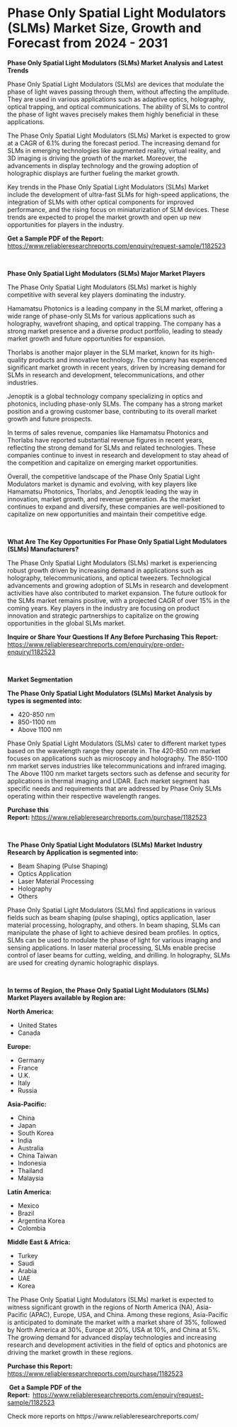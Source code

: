 <p><h1>Phase Only Spatial Light Modulators (SLMs) Market Size, Growth and Forecast from 2024 - 2031</h1></p><p><strong>Phase Only Spatial Light Modulators (SLMs) Market Analysis and Latest Trends</strong></p>
<p><p>Phase Only Spatial Light Modulators (SLMs) are devices that modulate the phase of light waves passing through them, without affecting the amplitude. They are used in various applications such as adaptive optics, holography, optical trapping, and optical communications. The ability of SLMs to control the phase of light waves precisely makes them highly beneficial in these applications.</p><p>The Phase Only Spatial Light Modulators (SLMs) Market is expected to grow at a CAGR of 6.1% during the forecast period. The increasing demand for SLMs in emerging technologies like augmented reality, virtual reality, and 3D imaging is driving the growth of the market. Moreover, the advancements in display technology and the growing adoption of holographic displays are further fueling the market growth.</p><p>Key trends in the Phase Only Spatial Light Modulators (SLMs) Market include the development of ultra-fast SLMs for high-speed applications, the integration of SLMs with other optical components for improved performance, and the rising focus on miniaturization of SLM devices. These trends are expected to propel the market growth and open up new opportunities for players in the industry.</p></p>
<p><strong>Get a Sample PDF of the Report:&nbsp;</strong> <a href="https://www.reliableresearchreports.com/enquiry/request-sample/1182523">https://www.reliableresearchreports.com/enquiry/request-sample/1182523</a></p>
<p>&nbsp;</p>
<p><strong>Phase Only Spatial Light Modulators (SLMs) Major Market Players</strong></p>
<p><p>The Phase Only Spatial Light Modulators (SLMs) market is highly competitive with several key players dominating the industry. </p><p>Hamamatsu Photonics is a leading company in the SLM market, offering a wide range of phase-only SLMs for various applications such as holography, wavefront shaping, and optical trapping. The company has a strong market presence and a diverse product portfolio, leading to steady market growth and future opportunities for expansion.</p><p>Thorlabs is another major player in the SLM market, known for its high-quality products and innovative technology. The company has experienced significant market growth in recent years, driven by increasing demand for SLMs in research and development, telecommunications, and other industries.</p><p>Jenoptik is a global technology company specializing in optics and photonics, including phase-only SLMs. The company has a strong market position and a growing customer base, contributing to its overall market growth and future prospects.</p><p>In terms of sales revenue, companies like Hamamatsu Photonics and Thorlabs have reported substantial revenue figures in recent years, reflecting the strong demand for SLMs and related technologies. These companies continue to invest in research and development to stay ahead of the competition and capitalize on emerging market opportunities.</p><p>Overall, the competitive landscape of the Phase Only Spatial Light Modulators market is dynamic and evolving, with key players like Hamamatsu Photonics, Thorlabs, and Jenoptik leading the way in innovation, market growth, and revenue generation. As the market continues to expand and diversify, these companies are well-positioned to capitalize on new opportunities and maintain their competitive edge.</p></p>
<p>&nbsp;</p>
<p><strong>What Are The Key Opportunities For Phase Only Spatial Light Modulators (SLMs) Manufacturers?</strong></p>
<p><p>The Phase Only Spatial Light Modulators (SLMs) market is experiencing robust growth driven by increasing demand in applications such as holography, telecommunications, and optical tweezers. Technological advancements and growing adoption of SLMs in research and development activities have also contributed to market expansion. The future outlook for the SLMs market remains positive, with a projected CAGR of over 15% in the coming years. Key players in the industry are focusing on product innovation and strategic partnerships to capitalize on the growing opportunities in the global SLMs market.</p></p>
<p><strong>Inquire or Share Your Questions If Any Before Purchasing This Report:</strong> <a href="https://www.reliableresearchreports.com/enquiry/pre-order-enquiry/1182523">https://www.reliableresearchreports.com/enquiry/pre-order-enquiry/1182523</a></p>
<p>&nbsp;</p>
<p><strong>Market Segmentation</strong></p>
<p><strong>The Phase Only Spatial Light Modulators (SLMs) Market Analysis by types is segmented into:</strong></p>
<p><ul><li>420-850 nm</li><li>850-1100 nm</li><li>Above 1100 nm</li></ul></p>
<p><p>Phase Only Spatial Light Modulators (SLMs) cater to different market types based on the wavelength range they operate in. The 420-850 nm market focuses on applications such as microscopy and holography. The 850-1100 nm market serves industries like telecommunications and infrared imaging. The Above 1100 nm market targets sectors such as defense and security for applications in thermal imaging and LIDAR. Each market segment has specific needs and requirements that are addressed by Phase Only SLMs operating within their respective wavelength ranges.</p></p>
<p><strong>Purchase this Report:&nbsp;</strong><a href="https://www.reliableresearchreports.com/purchase/1182523">https://www.reliableresearchreports.com/purchase/1182523</a></p>
<p>&nbsp;</p>
<p><strong>The Phase Only Spatial Light Modulators (SLMs) Market Industry Research by Application is segmented into:</strong></p>
<p><ul><li>Beam Shaping (Pulse Shaping)</li><li>Optics Application</li><li>Laser Material Processing</li><li>Holography</li><li>Others</li></ul></p>
<p><p>Phase Only Spatial Light Modulators (SLMs) find applications in various fields such as beam shaping (pulse shaping), optics application, laser material processing, holography, and others. In beam shaping, SLMs can manipulate the phase of light to achieve desired beam profiles. In optics, SLMs can be used to modulate the phase of light for various imaging and sensing applications. In laser material processing, SLMs enable precise control of laser beams for cutting, welding, and drilling. In holography, SLMs are used for creating dynamic holographic displays.</p></p>
<p>&nbsp;</p>
<p><strong>In terms of Region, the Phase Only Spatial Light Modulators (SLMs) Market Players available by Region are:</strong></p>
<p>
    <p> <strong> North America: </strong>
        <ul>
            <li>United States</li>
            <li>Canada</li>
        </ul>
        </p> 
    <p> <strong> Europe: </strong>
        <ul>
            <li>Germany</li>
            <li>France</li>
            <li>U.K.</li>
            <li>Italy</li>
            <li>Russia</li>
        </ul>
        </p> 
    <p> <strong> Asia-Pacific: </strong>
        <ul>
            <li>China</li>
            <li>Japan</li>
            <li>South Korea</li>
            <li>India</li>
            <li>Australia</li>
            <li>China Taiwan</li>
            <li>Indonesia</li>
            <li>Thailand</li>
            <li>Malaysia</li>
        </ul>
        </p> 
    <p> <strong> Latin America: </strong>
        <ul>
            <li>Mexico</li>
            <li>Brazil</li>
            <li>Argentina Korea</li>
            <li>Colombia</li>
        </ul>
        </p> 
    <p> <strong> Middle East & Africa: </strong>
        <ul>
            <li>Turkey</li>
            <li>Saudi</li>
            <li>Arabia</li>
            <li>UAE</li>
            <li>Korea</li>
        </ul>
    </p>
    </p>
<p><p>The Phase Only Spatial Light Modulators (SLMs) market is expected to witness significant growth in the regions of North America (NA), Asia-Pacific (APAC), Europe, USA, and China. Among these regions, Asia-Pacific is anticipated to dominate the market with a market share of 35%, followed by North America at 30%, Europe at 20%, USA at 10%, and China at 5%. The growing demand for advanced display technologies and increasing research and development activities in the field of optics and photonics are driving the market growth in these regions.</p></p>
<p><strong>Purchase this Report: </strong><a href="https://www.reliableresearchreports.com/purchase/1182523">https://www.reliableresearchreports.com/purchase/1182523</a></p>
<p>&nbsp;<strong>Get a Sample PDF of the Report:&nbsp;&nbsp;</strong><a href="https://www.reliableresearchreports.com/enquiry/request-sample/1182523">https://www.reliableresearchreports.com/enquiry/request-sample/1182523</a></p>
<p><strong></strong></p>
<p>Check more reports on https://www.reliableresearchreports.com/</p>